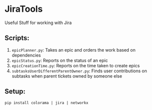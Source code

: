 # JiraTools
Useful Stuff for working with Jira

## Scripts:
1. `epicPlanner.py`: Takes an epic and orders the work based on dependencies
1. `epicStatus.py`: Reports on the status of an epic
1. `epicCreationTime.py`: Reports on the time taken to create epics
1. `subtasksUserDifferentParentOwner.py`: Finds user contributions on subtasks when parent tickets owned by someone else

## Setup: 
`pip install colorama | jira | networkx`
